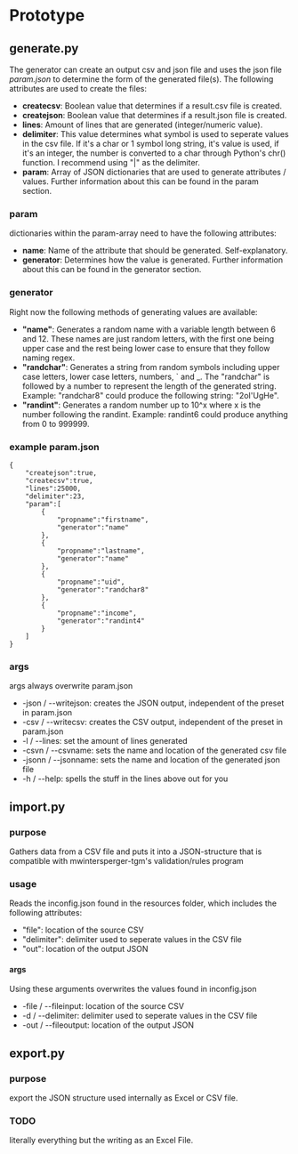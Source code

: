 # Prototype

## generate.py

The generator can create an output csv and json file and uses the json file *param.json* to determine the form of the generated file(s).
The following attributes are used to create the files:
- **createcsv**: Boolean value that determines if a result.csv file is created.
- **createjson**: Boolean value that determines if a result.json file is created.
- **lines**: Amount of lines that are generated (integer/numeric value).
- **delimiter**: This value determines what symbol is used to seperate values in the csv file. If it's a char or 1 symbol long string, it's value is used, if it's an integer, the number is converted to a char through Python's chr() function. I recommend using "|" as the delimiter.
- **param**: Array of JSON dictionaries that are used to generate attributes / values. Further information about this can be found in the param section.

### param

dictionaries within the param-array need to have the following attributes:
- **name**: Name of the attribute that should be generated. Self-explanatory.
- **generator**: Determines how the value is generated. Further information about this can be found in the generator section.

### generator

Right now the following methods of generating values are available:
- **"name"**: Generates a random name with a variable length between 6 and 12. These names are just random letters, with the first one being upper case and the rest being lower case to ensure that they follow naming regex.
- **"randchar"**: Generates a string from random symbols including upper case letters, lower case letters, numbers, ` and _. The "randchar" is followed by a number to represent the length of the generated string. Example: "randchar8" could produce the following string: "2oI'UgHe".
- **"randint"**: Generates a random number up to 10^x where x is the number following the randint. Example: randint6 could produce anything from 0 to 999999.

### example param.json

```
{
	"createjson":true,
	"createcsv":true,
	"lines":25000,
	"delimiter":23,
	"param":[
		{
			"propname":"firstname",
			"generator":"name"
		},
		{
			"propname":"lastname",
			"generator":"name"
		},
		{
			"propname":"uid",
			"generator":"randchar8"
		},
		{
			"propname":"income",
			"generator":"randint4"
		}
	]
}
```

### args
args always overwrite param.json

- -json / --writejson: creates the JSON output, independent of the preset in param.json
- -csv / --writecsv: creates the CSV output, independent of the preset in param.json
- -l / --lines: set the amount of lines generated
- -csvn / --csvname: sets the name and location of the generated csv file
- -jsonn / --jsonname: sets the name and location of the generated json file
- -h / --help: spells the stuff in the lines above out for you

## import.py

### purpose

Gathers data from a CSV file and puts it into a JSON-structure that is compatible with mwintersperger-tgm's validation/rules program

### usage

Reads the inconfig.json found in the resources folder, which includes the following attributes:
- "file": location of the source CSV
- "delimiter": delimiter used to seperate values in the CSV file
- "out": location of the output JSON

#### args

Using these arguments overwrites the values found in inconfig.json
- -file / --fileinput: location of the source CSV
- -d / --delimiter: delimiter used to seperate values in the CSV file
- -out / --fileoutput: location of the output JSON

## export.py

### purpose

export the JSON structure used internally as Excel or CSV file.

### TODO

literally everything but the writing as an Excel File.
